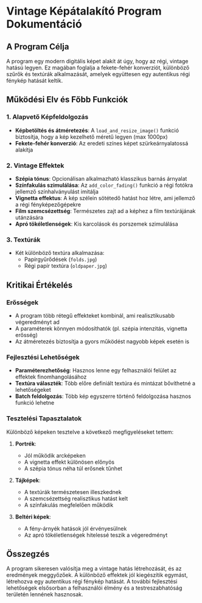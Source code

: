 # Vintage Képátalakító Program Dokumentáció

## A Program Célja
A program egy modern digitális képet alakít át úgy, hogy az régi, vintage hatású legyen. Ez magában foglalja a fekete-fehér konverziót, különböző szűrők és textúrák alkalmazását, amelyek együttesen egy autentikus régi fénykép hatását keltik.

## Működési Elv és Főbb Funkciók

### 1. Alapvető Képfeldolgozás
- **Képbetöltés és átméretezés**: A `load_and_resize_image()` funkció biztosítja, hogy a kép kezelhető méretű legyen (max 1000px)
- **Fekete-fehér konverzió**: Az eredeti színes képet szürkeárnyalatossá alakítja

### 2. Vintage Effektek
- **Szépia tónus**: Opcionálisan alkalmazható klasszikus barnás árnyalat
- **Színfakulás szimulálása**: Az `add_color_fading()` funkció a régi fotókra jellemző színhalványulást imitálja
- **Vignetta effektus**: A kép szélein sötétedő hatást hoz létre, ami jellemző a régi fényképezőgépekre
- **Film szemcsézettség**: Természetes zajt ad a képhez a film textúrájának utánzására
- **Apró tökéletlenségek**: Kis karcolások és porszemek szimulálása

### 3. Textúrák
- Két különböző textúra alkalmazása:
  - Papírgyűrődések (`folds.jpg`)
  - Régi papír textúra (`oldpaper.jpg`)

## Kritikai Értékelés

### Erősségek
- A program több rétegű effekteket kombinál, ami realisztikusabb végeredményt ad
- A paraméterek könnyen módosíthatók (pl. szépia intenzitás, vignetta erősség)
- Az átméretezés biztosítja a gyors működést nagyobb képek esetén is

### Fejlesztési Lehetőségek
- **Paraméterezhetőség**: Hasznos lenne egy felhasználói felület az effektek finomhangolásához
- **Textúra választék**: Több előre definiált textúra és mintázat bővíthetné a lehetőségeket
- **Batch feldolgozás**: Több kép egyszerre történő feldolgozása hasznos funkció lehetne

### Tesztelési Tapasztalatok
Különböző képeken tesztelve a következő megfigyeléseket tettem:

1. **Portrék**: 
   - Jól működik arcképeken
   - A vignetta effekt különösen előnyös
   - A szépia tónus néha túl erősnek tűnhet

2. **Tájképek**:
   - A textúrák természetesen illeszkednek
   - A szemcsézettség realisztikus hatást kelt
   - A színfakulás megfelelően működik

3. **Beltéri képek**:
   - A fény-árnyék hatások jól érvényesülnek
   - Az apró tökéletlenségek hitelessé teszik a végeredményt

## Összegzés
A program sikeresen valósítja meg a vintage hatás létrehozását, és az eredmények meggyőzőek. A különböző effektek jól kiegészítik egymást, létrehozva egy autentikus régi fénykép hatását. A további fejlesztési lehetőségek elsősorban a felhasználói élmény és a testreszabhatóság területén lennének hasznosak.

